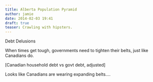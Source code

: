```yaml
---
title: Alberta Population Pyramid
author: jamie
date: 2014-02-03 19:41
draft: true
teaser: Crawling with hipsters.
---
```

Debt Delusions

When times get tough, governments need to tighten their belts, just like Canadians do.

[Canadian household debt vs govt debt, adjusted]


Looks like Canadians are wearing expanding belts….
